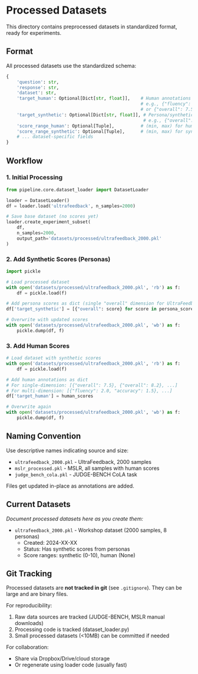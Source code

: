 # Processed Datasets

This directory contains preprocessed datasets in standardized format, ready for experiments.

## Format

All processed datasets use the standardized schema:
```python
{
    'question': str,
    'response': str,
    'dataset': str,
    'target_human': Optional[Dict[str, float]],    # Human annotations by dimension
                                                   # e.g., {"fluency": 2.0, "population": 1.5}
                                                   # or {"overall": 7.5} for single dimension
    'target_synthetic': Optional[Dict[str, float]], # Persona/synthetic scores by dimension
                                                    # e.g., {"overall": 7.5}
    'score_range_human': Optional[Tuple],          # (min, max) for human scores
    'score_range_synthetic': Optional[Tuple],      # (min, max) for synthetic scores
    # ... dataset-specific fields
}
```

## Workflow

### 1. Initial Processing
```python
from pipeline.core.dataset_loader import DatasetLoader

loader = DatasetLoader()
df = loader.load('ultrafeedback', n_samples=2000)

# Save base dataset (no scores yet)
loader.create_experiment_subset(
    df,
    n_samples=2000,
    output_path='datasets/processed/ultrafeedback_2000.pkl'
)
```

### 2. Add Synthetic Scores (Personas)
```python
import pickle

# Load processed dataset
with open('datasets/processed/ultrafeedback_2000.pkl', 'rb') as f:
    df = pickle.load(f)

# Add persona scores as dict (single "overall" dimension for UltraFeedback)
df['target_synthetic'] = [{"overall": score} for score in persona_scores]

# Overwrite with updated scores
with open('datasets/processed/ultrafeedback_2000.pkl', 'wb') as f:
    pickle.dump(df, f)
```

### 3. Add Human Scores
```python
# Load dataset with synthetic scores
with open('datasets/processed/ultrafeedback_2000.pkl', 'rb') as f:
    df = pickle.load(f)

# Add human annotations as dict
# For single-dimension: [{"overall": 7.5}, {"overall": 8.2}, ...]
# For multi-dimension: [{"fluency": 2.0, "accuracy": 1.5}, ...]
df['target_human'] = human_scores

# Overwrite again
with open('datasets/processed/ultrafeedback_2000.pkl', 'wb') as f:
    pickle.dump(df, f)
```

## Naming Convention

Use descriptive names indicating source and size:
- `ultrafeedback_2000.pkl` - UltraFeedback, 2000 samples
- `mslr_processed.pkl` - MSLR, all samples with human scores
- `judge_bench_cola.pkl` - JUDGE-BENCH CoLA task

Files get updated in-place as annotations are added.

## Current Datasets

*Document processed datasets here as you create them:*

- `ultrafeedback_2000.pkl` - Workshop dataset (2000 samples, 8 personas)
  - Created: 2024-XX-XX
  - Status: Has synthetic scores from personas
  - Score ranges: synthetic (0-10), human (None)

## Git Tracking

Processed datasets are **not tracked in git** (see `.gitignore`). They can be large and are binary files.

For reproducibility:
1. Raw data sources are tracked (JUDGE-BENCH, MSLR manual downloads)
2. Processing code is tracked (dataset_loader.py)
3. Small processed datasets (<10MB) can be committed if needed

For collaboration:
- Share via Dropbox/Drive/cloud storage
- Or regenerate using loader code (usually fast)
